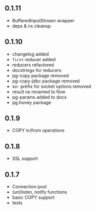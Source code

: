 
## 0.1.11

- BufferedInputStream wrapper
- deps & ns cleanup

## 0.1.10

- changelog added
- `first` reducer added
- reducers refactored
- docstrings for reducers
- pg-copy package removed
- pg-copy-jdbc package removed
- so- prefix for socket options removed
- result ns renamed to flow
- pg-params added to docs
- pg.honey package

## 0.1.9

- COPY in/from operations

## 0.1.8

- SSL support

## 0.1.7

- Connection pool
- (un)listen, notify functions
- basic COPY support
- tests
